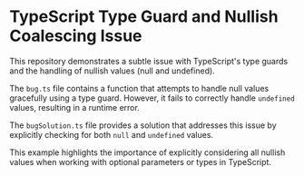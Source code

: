 # TypeScript Type Guard and Nullish Coalescing Issue

This repository demonstrates a subtle issue with TypeScript's type guards and the handling of nullish values (null and undefined).

The `bug.ts` file contains a function that attempts to handle null values gracefully using a type guard. However, it fails to correctly handle `undefined` values, resulting in a runtime error.

The `bugSolution.ts` file provides a solution that addresses this issue by explicitly checking for both `null` and `undefined` values.

This example highlights the importance of explicitly considering all nullish values when working with optional parameters or types in TypeScript.